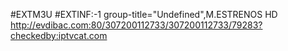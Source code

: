 #EXTM3U
#EXTINF:-1 group-title="Undefined",M.ESTRENOS HD
http://evdibac.com:80/307200112733/307200112733/79283?checkedby:iptvcat.com
